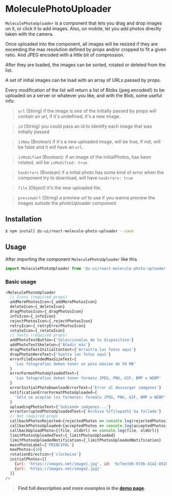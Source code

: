 # MoleculePhotoUploader

`MoleculePhotoUploader` is a component that lets you drag and drop images on it, or click it to add images. Also, on mobile, let you add photos directly taken with the camera.

Once uploaded into the component, all images will be resized if they are exceeding the max resolution defined by props and/or cropped to fit a given ratio. And JPEG encoded with a little bit of compression.

After they are loaded, the images can be sorted, rotated or deleted from the list.

A set of initial images can be load with an array of URLs passed by props.

Every modification of the list will return a list of Blobs (jpeg encoded!) to be uploaded on a server or whatever you like, and with the Blob, some useful info:

> `url` (String) if the image is one of the initially passed by props will contain an url, if it's undefined, it's a new image.

> `id` (String) you could pass an id to identify each image that was initially passed

> `isNew` (Boolean) if it's a new uploaded image, will be true, if not, will be false and it will have an `url`.

> `isModified` (Boolean): if an image of the initialPhotos, has been rotated, will be `isModified: true`

> `hasErrors` (Boolean) if a initial photo has some kind of error when the component try to download, will have `hasErrors: true`

> `file` (Object) it's the new uploaded file.

> `previewUrl` (String) a preview url to use if you wanna preview the images outside the photoUploader component

## Installation

```sh
$ npm install @s-ui/react-molecule-photo-uploader --save
```

## Usage

After importing the component `MoleculePhotoUploader` like this

```js
import MoleculePhotoUploader from '@s-ui/react-molecule-photo-uploader'
```

### Basic usage

```js
<MoleculePhotoUploader
  // Icons (required props)
  addMorePhotosIcon={_addMorePhotosIcon}
  deleteIcon={_deleteIcon}
  dragPhotosIcon={_dragPhotosIcon}
  infoIcon={_infoIcon}
  rejectPhotosIcon={_rejectPhotosIcon}
  retryIcon={_retryErrorPhotosIcon}
  rotateIcon={_rotateIcon}
  // Texts (required props)
  addPhotoTextButton={'Seleccionalas de tu dispositivo'}
  addPhotoTextSkeleton={'Añadir más'}
  dragPhotoTextInitialContent={'Arrastra las fotos aquí'}
  dropPhotosHereText={'Suelta las fotos aquí'}
  errorFileExcededMaxSizeText={
    'Las fotografías deben tener un peso máximo de 50 MB'
  }
  errorFormatPhotoUploadedText={
    'Las fotografías deben tener formato JPEG, PNG, GIF, BMP o WEBP'
  }
  errorInitialPhotoDownloadErrorText={'Error al descargar imágenes'}
  notificationErrorFormatPhotoUploaded={
    'Sólo se aceptan los formatos: formato JPEG, PNG, GIF, BMP o WEBP'
  }
  uploadingPhotosText={'Subiendo imágenes...'}
  errorCorruptedPhotoUploadedText={'Archivo %{filepath} ha fallado'}
  // Not required props
  callbackPhotosRejected={rejectedPhotos => console.log(rejectedPhotos)}
  callbackPhotosUploaded={acceptedPhotos => console.log(acceptedPhotos)}
  callbackUploadPhoto={(file, oldUrl) => console.log(file, oldUrl)}
  limitPhotosUploadedText={_limitPhotosUploaded}
  limitPhotosUploadedNotification={_limitPhotosUploadedNotification}
  mainPhotoLabel={'PRINCIPAL'}
  maxPhotos={10}
  rotationDirection={'clockwise'}
  initialPhotos={[
    {url: 'https://images.net/image1.jpg', id: '6c7ee3d8-97db-4142-8520-5136fccfc40b'},
    {url: 'https://images.net/image2.jpg}'
  ]}
/>
```

> **Find full description and more examples in the [demo page](#).**
